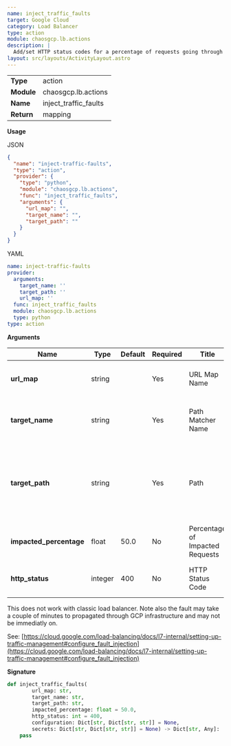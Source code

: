 ```yaml
---
name: inject_traffic_faults
target: Google Cloud
category: Load Balancer
type: action
module: chaosgcp.lb.actions
description: |
  Add/set HTTP status codes for a percentage of requests going through a url map on a given path
layout: src/layouts/ActivityLayout.astro
---
```


|            |                               |
| ---------- | ----------------------------- |
| **Type**   | action                        |
| **Module** | chaosgcp.lb.actions |
| **Name**   | inject_traffic_faults               |
| **Return** | mapping                       |

**Usage**

JSON

```json
{
  "name": "inject-traffic-faults",
  "type": "action",
  "provider": {
    "type": "python",
    "module": "chaosgcp.lb.actions",
    "func": "inject_traffic_faults",
    "arguments": {
      "url_map": "",
      "target_name": "",
      "target_path": ""
    }
  }
}
```

YAML

```yaml
name: inject-traffic-faults
provider:
  arguments:
    target_name: ''
    target_path: ''
    url_map: ''
  func: inject_traffic_faults
  module: chaosgcp.lb.actions
  type: python
type: action
```

**Arguments**

| Name                    | Type    | Default | Required | Title                | Description                        |
| ----------------------- | ------- | ------- | -------- | -------------------- | ---------------------------------- |
| **url_map**        | string  |         | Yes      | URL Map Name| Name of the URL map to add the fault to     |
| **target_name** | string |     | Yes       | Path Matcher Name  | Name of the patch matcher to add the fault to |
| **target_path** | string |     | Yes       | Path  | Path to impact with the fault. Must already exist in the path matcher definition |
| **impacted_percentage** | float |  50.0   | No       | Percentage of Impacted Requests  | Volume of requests to impact with the fault |
| **http_status** | integer |  400   | No       | HTTP Status Code  | HTTP status code to set on requests |

This does not work with classic load balancer. Note also the fault may take
a couple of minutes to propagated through GCP infrastructure and may not
be immediatly on.

See: [https://cloud.google.com/load-balancing/docs/l7-internal/setting-up-traffic-management#configure_fault_injection](https://cloud.google.com/load-balancing/docs/l7-internal/setting-up-traffic-management#configure_fault_injection)

**Signature**

```python
def inject_traffic_faults(
        url_map: str,
        target_name: str,
        target_path: str,
        impacted_percentage: float = 50.0,
        http_status: int = 400,
        configuration: Dict[str, Dict[str, str]] = None,
        secrets: Dict[str, Dict[str, str]] = None) -> Dict[str, Any]:
    pass
```
